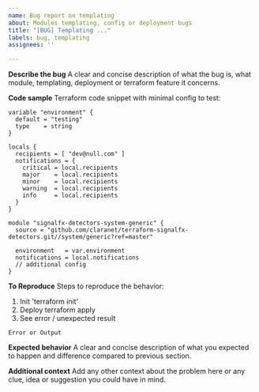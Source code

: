 ```yaml
---
name: Bug report on templating
about: Modules templating, config or deployment bugs
title: "[BUG] Templating ..."
labels: bug, templating
assignees: ''

---
```


**Describe the bug**
A clear and concise description of what the bug is, what module, templating, deployment or terraform feature it concerns.

**Code sample**
Terraform code snippet with minimal config to test:
```hcl
variable "environment" {
  default = "testing"
  type    = string
}

locals {
  recipients = [ "dev@null.com" ]
  notifications = {
    critical = local.recipients
    major    = local.recipients
    minor    = local.recipients
    warning  = local.recipients
    info     = local.recipients
  }
}

module "signalfx-detectors-system-generic" {
  source = "github.com/claranet/terraform-signalfx-detectors.git//system/generic?ref=master"

  environment   = var.environment
  notifications = local.notifications
  // additional config
}
``` 

**To Reproduce**
Steps to reproduce the behavior:
1. Init 'terraform init'
2. Deploy terraform apply
3. See error / unexpected result
```
Error or Output
```

**Expected behavior**
A clear and concise description of what you expected to happen and difference compared to previous section.

**Additional context**
Add any other context about the problem here or any clue, idea or suggestion you could have in mind.

<!-- START doctoc generated TOC please keep comment here to allow auto update -->
<!-- DON'T EDIT THIS SECTION, INSTEAD RE-RUN doctoc TO UPDATE -->



<!-- END doctoc generated TOC please keep comment here to allow auto update -->

